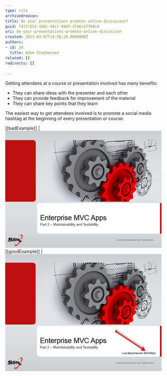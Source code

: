 ```yaml
---
type: rule
archivedreason: 
title: Do your presentations promote online discussion?
guid: f41fc552-108c-49c7-94d7-3746c27fb8c9
uri: do-your-presentations-promote-online-discussion
created: 2013-03-07T14:58:29.0000000Z
authors:
- id: 24
  title: Adam Stephensen
related: []
redirects: []

---
```


Getting attendees at a course or presentation involved has many benefits:

* They can share ideas with the presenter and each other
* They can provide feedback for improvement of the material
* They can share key points that they learn


<!--endintro-->

The easiest way to get attendees involved is to promote a social media hashtag at the beginning of every presentation or course.

[[badExample]]
| ![Presentation title slide does not promote attendee involvement](presentation-promote-bad.jpg)
[[goodExample]]
| ![Promoting a Twitter backchannel promotes online discussion and feedback](presentation-promote-good.jpg)
